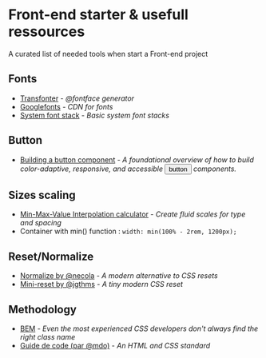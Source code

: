 # Front-end starter & usefull ressources
A curated list of needed tools when start a Front-end project

## Fonts

* [Transfonter](https://transfonter.org/) - _@fontface generator_
* [Googlefonts](https://fonts.google.com/) - _CDN for fonts_
* [System font stack](https://systemfontstack.com) - _Basic system font stacks_

## Button

* [Building a button component](https://web.dev/building-a-button-component/) - _A foundational overview of how to build color-adaptive, responsive, and accessible <button>button</button> components._

## Sizes scaling

* [Min-Max-Value Interpolation calculator](https://min-max-calculator.9elements.com/) - _Create fluid scales for type and spacing_
* Container with min() function : `width: min(100% - 2rem, 1200px);`


## Reset/Normalize
* [Normalize by @necola](https://github.com/necolas/normalize.css) - _A modern alternative to CSS resets_
* [Mini-reset by @jgthms](https://github.com/jgthms/minireset.css) - _A tiny modern CSS reset_

## Methodology

* [BEM](https://9elements.com/bem-cheat-sheet/) - _Even the most experienced CSS developers don't always find the right class name_
* [Guide de code (par @mdo)](http://pixelastic.github.io/code-guide/) - _An HTML and CSS standard_